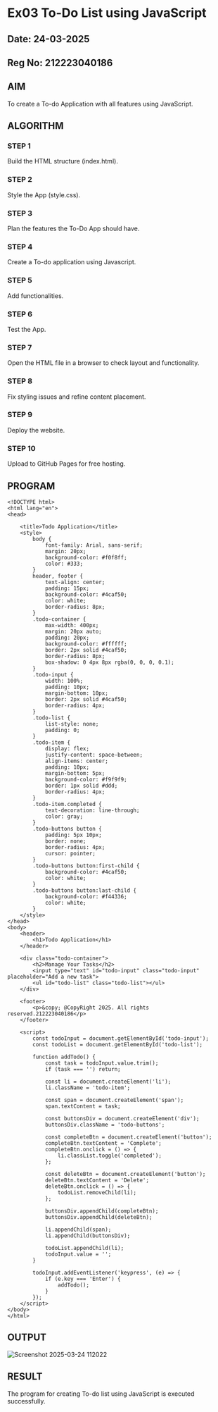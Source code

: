# Ex03 To-Do List using JavaScript
## Date: 24-03-2025
## Reg No: 212223040186

## AIM
To create a To-do Application with all features using JavaScript.

## ALGORITHM
### STEP 1
Build the HTML structure (index.html).

### STEP 2
Style the App (style.css).

### STEP 3
Plan the features the To-Do App should have.

### STEP 4
Create a To-do application using Javascript.

### STEP 5
Add functionalities.

### STEP 6
Test the App.

### STEP 7
Open the HTML file in a browser to check layout and functionality.

### STEP 8
Fix styling issues and refine content placement.

### STEP 9
Deploy the website.

### STEP 10
Upload to GitHub Pages for free hosting.

## PROGRAM
```
<!DOCTYPE html>
<html lang="en">
<head>
   
    <title>Todo Application</title>
    <style>
        body {
            font-family: Arial, sans-serif;
            margin: 20px;
            background-color: #f0f8ff;
            color: #333;
        }
        header, footer {
            text-align: center;
            padding: 15px;
            background-color: #4caf50;
            color: white;
            border-radius: 8px;
        }
        .todo-container {
            max-width: 400px;
            margin: 20px auto;
            padding: 20px;
            background-color: #ffffff;
            border: 2px solid #4caf50;
            border-radius: 8px;
            box-shadow: 0 4px 8px rgba(0, 0, 0, 0.1);
        }
        .todo-input {
            width: 100%;
            padding: 10px;
            margin-bottom: 10px;
            border: 2px solid #4caf50;
            border-radius: 4px;
        }
        .todo-list {
            list-style: none;
            padding: 0;
        }
        .todo-item {
            display: flex;
            justify-content: space-between;
            align-items: center;
            padding: 10px;
            margin-bottom: 5px;
            background-color: #f9f9f9;
            border: 1px solid #ddd;
            border-radius: 4px;
        }
        .todo-item.completed {
            text-decoration: line-through;
            color: gray;
        }
        .todo-buttons button {
            padding: 5px 10px;
            border: none;
            border-radius: 4px;
            cursor: pointer;
        }
        .todo-buttons button:first-child {
            background-color: #4caf50;
            color: white;
        }
        .todo-buttons button:last-child {
            background-color: #f44336;
            color: white;
        }
    </style>
</head>
<body>
    <header>
        <h1>Todo Application</h1>
    </header>

    <div class="todo-container">
        <h2>Manage Your Tasks</h2>
        <input type="text" id="todo-input" class="todo-input" placeholder="Add a new task">
        <ul id="todo-list" class="todo-list"></ul>
    </div>

    <footer>
        <p>&copy; @CopyRight 2025. All rights reserved.212223040186</p>
    </footer>

    <script>
        const todoInput = document.getElementById('todo-input');
        const todoList = document.getElementById('todo-list');

        function addTodo() {
            const task = todoInput.value.trim();
            if (task === '') return;

            const li = document.createElement('li');
            li.className = 'todo-item';

            const span = document.createElement('span');
            span.textContent = task;

            const buttonsDiv = document.createElement('div');
            buttonsDiv.className = 'todo-buttons';

            const completeBtn = document.createElement('button');
            completeBtn.textContent = 'Complete';
            completeBtn.onclick = () => {
                li.classList.toggle('completed');
            };

            const deleteBtn = document.createElement('button');
            deleteBtn.textContent = 'Delete';
            deleteBtn.onclick = () => {
                todoList.removeChild(li);
            };

            buttonsDiv.appendChild(completeBtn);
            buttonsDiv.appendChild(deleteBtn);

            li.appendChild(span);
            li.appendChild(buttonsDiv);

            todoList.appendChild(li);
            todoInput.value = '';
        }

        todoInput.addEventListener('keypress', (e) => {
            if (e.key === 'Enter') {
                addTodo();
            }
        });
    </script>
</body>
</html>
```


## OUTPUT

![Screenshot 2025-03-24 112022](https://github.com/user-attachments/assets/3acaea33-568e-49ec-9cfc-ef61eb39e505)


## RESULT
The program for creating To-do list using JavaScript is executed successfully.

